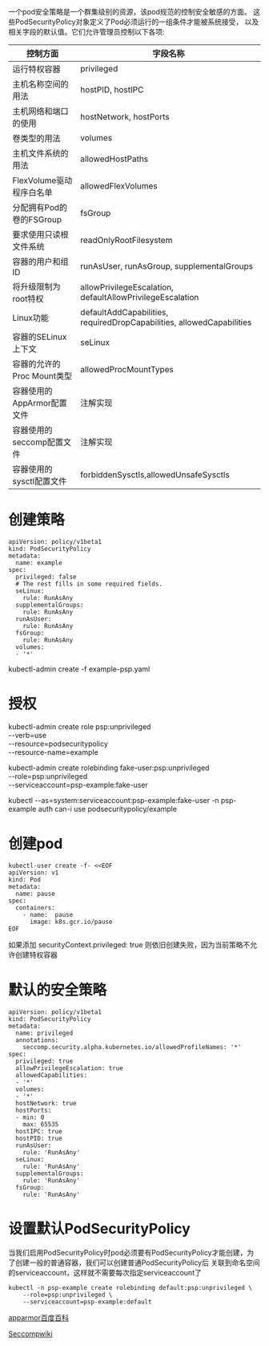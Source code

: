 
一个pod安全策略是一个群集级别的资源，该pod规范的控制安全敏感的方面。
这些PodSecurityPolicy对象定义了Pod必须运行的一组条件才能被系统接受，
以及相关字段的默认值。它们允许管理员控制以下各项:

控制方面 | 字段名称
--------|--------
运行特权容器 | privileged
主机名称空间的用法 | hostPID, hostIPC
主机网络和端口的使用 | hostNetwork, hostPorts
卷类型的用法 | volumes
主机文件系统的用法 | allowedHostPaths
FlexVolume驱动程序白名单 | allowedFlexVolumes
分配拥有Pod的卷的FSGroup | fsGroup
要求使用只读根文件系统 | readOnlyRootFilesystem
容器的用户和组ID | runAsUser, runAsGroup, supplementalGroups
将升级限制为root特权 | allowPrivilegeEscalation, defaultAllowPrivilegeEscalation
Linux功能 | defaultAddCapabilities, requiredDropCapabilities, allowedCapabilities
容器的SELinux上下文 | seLinux
容器的允许的Proc Mount类型 | allowedProcMountTypes
容器使用的AppArmor配置文件 | 注解实现
容器使用的seccomp配置文件 | 注解实现
容器使用的sysctl配置文件 | forbiddenSysctls,allowedUnsafeSysctls

# 创建策略

```
apiVersion: policy/v1beta1
kind: PodSecurityPolicy
metadata:
  name: example
spec:
  privileged: false
  # The rest fills in some required fields.
  seLinux:
    rule: RunAsAny
  supplementalGroups:
    rule: RunAsAny
  runAsUser:
    rule: RunAsAny
  fsGroup:
    rule: RunAsAny
  volumes:
  - '*'
```
kubectl-admin create -f example-psp.yaml

# 授权

kubectl-admin create role psp:unprivileged \
    --verb=use \
    --resource=podsecuritypolicy \
    --resource-name=example

kubectl-admin create rolebinding fake-user:psp:unprivileged \
    --role=psp:unprivileged \
    --serviceaccount=psp-example:fake-user
    
kubectl --as=system:serviceaccount:psp-example:fake-user -n psp-example auth can-i use podsecuritypolicy/example

# 创建pod

```
kubectl-user create -f- <<EOF
apiVersion: v1
kind: Pod
metadata:
  name: pause
spec:
  containers:
    - name:  pause
      image: k8s.gcr.io/pause
EOF
```

如果添加      securityContext.privileged: true 则依旧创建失败，因为当前策略不允许创建特权容器

# 默认的安全策略

```
apiVersion: policy/v1beta1
kind: PodSecurityPolicy
metadata:
  name: privileged
  annotations:
    seccomp.security.alpha.kubernetes.io/allowedProfileNames: '*'
spec:
  privileged: true
  allowPrivilegeEscalation: true
  allowedCapabilities:
  - '*'
  volumes:
  - '*'
  hostNetwork: true
  hostPorts:
  - min: 0
    max: 65535
  hostIPC: true
  hostPID: true
  runAsUser:
    rule: 'RunAsAny'
  seLinux:
    rule: 'RunAsAny'
  supplementalGroups:
    rule: 'RunAsAny'
  fsGroup:
    rule: 'RunAsAny'
```
    
# 设置默认PodSecurityPolicy
当我们启用PodSecurityPolicy时pod必须要有PodSecurityPolicy才能创建，为了创建一般的普通容器，我们可以创建普通PodSecurityPolicy后
关联到命名空间的serviceaccount，这样就不需要每次指定serviceaccount了

```
kubectl -n psp-example create rolebinding default:psp:unprivileged \
    --role=psp:unprivileged \
    --serviceaccount=psp-example:default
```


[apparmor百度百科](https://baike.baidu.com/item/apparmor/8178991?fr=aladdin)

[Seccompwiki](https://en.wikipedia.org/wiki/Seccomp)
